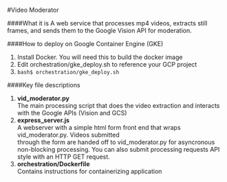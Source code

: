 #Video Moderator

####What it is
A web service that processes mp4 videos, extracts still frames, and sends them to the Google Vision API
for moderation.

####How to deploy on Google Container Engine (GKE)
1. Install Docker. You will need this to build the docker image
2. Edit orchestration/gke_deploy.sh to reference your GCP project
3. ```bash$ orchestration/gke_deploy.sh```

####Key file descriptions
1. **vid_moderator.py**  
The main processing script that does the video extraction and interacts with the Google APIs (Vision and GCS)
2. **express_server.js**   
A webserver with a simple html form front end that wraps vid_moderator.py. Videos submitted  
through the form are handed off to vid_moderator.py for asyncronous non-blocking processing. You can also
submit processing requests API style with an HTTP GET request.
3. **orchestration/Dockerfile**   
Contains instructions for containerizing application